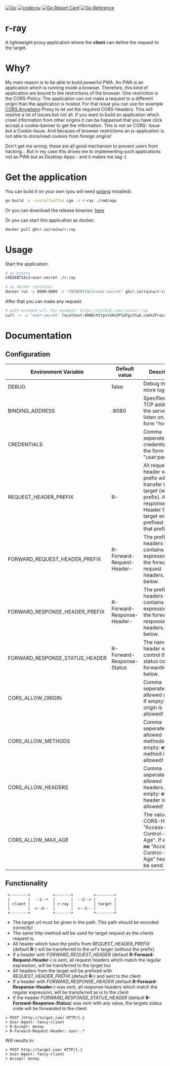 [![Go](https://github.com/rainu/r-ray/actions/workflows/build.yml/badge.svg)](https://github.com/rainu/r-ray/actions/workflows/build.yml)
[![codecov](https://codecov.io/gh/rainu/r-ray/branch/main/graph/badge.svg)](https://codecov.io/gh/rainu/r-ray)
[![Go Report Card](https://goreportcard.com/badge/github.com/rainu/r-ray)](https://goreportcard.com/report/github.com/rainu/r-ray)
[![Go Reference](https://pkg.go.dev/badge/github.com/rainu/r-ray.svg)](https://pkg.go.dev/github.com/rainu/r-ray)

# r-ray

A lightweight proxy application where the **client** can define the request to the target.

# Why?

My main reason is to be able to build powerful PWA. An PWA is an application which is running inside a browser.
Therefore,
this kind of application are bound to the restrictions of the browser. One restriction is the CORS-Policy: The
application
can not make a request to a different origin than the application is hosted. For that issue you can use for example
[CORS Anywhere](https://github.com/Rob--W/cors-anywhere)-Proxy to let set the required CORS-Headers.
This will resolve a lot of issues but not all. If you want to build an application which crawl information from
other origins it can be happened that you have click accept a cookie-banner to get the information. This is not an CORS-
Issue but a Cookie-Issue. And because of browser restrictions an js-application is not able to store/read cookies from
foreign origins!

Don't get me wrong: these are all good mechanism to prevent users from hacking... But in my case this drives me to
implementing
such applications not as PWA but as Desktop-Apps - and it makes me sag :(

# Get the application

You can build it on your own (you will need [golang](https://golang.org/) installed):

```bash
go build -a -installsuffix cgo -o r-ray ./cmd/app
```

Or you can download the release binaries: [here](https://github.com/rainu/r-ray/releases/latest)

Or you can start this application as docker:

```bash
docker pull ghcr.io/rainu/r-ray
```

# Usage

Start the application:

```bash
# as binary
CREDENTIALS=user:secret ./r-ray

# as docker container
docker run -p 8080:8080 -e "CREDENTIALS=user:secret" ghcr.io/rainu/r-ray:main
```

After that you can make any request:

```bash
# path encoded url. For example: https://github.com/rainu/r-ray
curl -v -u "user:secret" localhost:8080/https%3A%2F%2Fgithub.com%2Frainu%2Fr-ray
```

# Documentation

## Configuration

| Environment Variable           | Default value              | Description                                                                                                                                         |                                                                                
|--------------------------------|----------------------------|-----------------------------------------------------------------------------------------------------------------------------------------------------|                                                                                
| DEBUG                          | false                      | Debug mode - more logs                                                                                                                              |                                                                                
| BINDING_ADDRESS                | :8080                      | Specifies the TCP address for the server to listen on, in the form "host:port"                                                                      |                                                                                
| CREDENTIALS                    |                            | Comma seperated list of credentials in the form "user:password"                                                                                     |
| REQUEST_HEADER_PREFIX          | R-                         | All request header with that prefix will be transfer to target (without prefix). All response Header from target will be prefixed with that prefix. |
| FORWARD_REQUEST_HEADER_PREFIX  | R-Forward-Request-Header-  | The prefix of the headers which contains the expression of the forward request headers. See below.                                                  |
| FORWARD_RESPONSE_HEADER_PREFIX | R-Forward-Response-Header- | The prefix of the headers which contains the expression of the forward response headers. See below.                                                 |
| FORWARD_RESPONSE_STATUS_HEADER | R-Forward-Response-Status  | The name of the header which control the status code forwarding. See below.                                                                         |
| CORS_ALLOW_ORIGIN              |                            | Comma seperated list of allowed origins. If empty: **every** origin is allowed!                                                                     |
| CORS_ALLOW_METHODS             |                            | Comma seperated list of allowed methods. If empty: **every** method is allowed!                                                                     |
| CORS_ALLOW_HEADERS             |                            | Comma seperated list of allowed headers. If empty: **every** header is allowed!                                                                     |
| CORS_ALLOW_MAX_AGE             |                            | The value of the CORS-Header "Access-Control-Max-Age". If empty: **no** "Access-Control-Max-Age" header will be send.                               |

## Functionality

```
 +--------+          +-------+         +--------+        
 |        |  --1-->  |       |  --2--> |        |
 | client |          | r-ray |         | target |
 |        |  <--4--  |       |  <--3-- |        |
 +--------+          +-------+         +--------+
```

* The target url must be given in the path. This path should be encoded correctly! 
* The same http-method will be used for target request as the clients request is.
* All header which have the prefix from _REQUEST_HEADER_PREFIX_ (default **R-**) will be transferred to the url's target (without the prefix).
* If a header with _FORWARD_REQUEST_HEADER_ (default **R-Forward-Request-Header-**) is sent, all request headers which match the regular expression, will be transferred to the target too
* All headers from the target will be prefixed with _REQUEST_HEADER_PREFIX_ (default **R-**) and sent to the client
* If a header with _FORWARD_RESPONSE_HEADER_ (default **R-Forward-Response-Header-**) was sent, all response headers which match the regular expression, will be transferred as is to the client
* If the header _FORWARD_RESPONSE_STATUS_HEADER_ (default **R-Forward-Response-Status**) was sent with any value, the targets status code will be forwarded to the client.


```
> POST /http://target.com/ HTTP/1.1
> User-Agent: fancy-client
> R-Accept: money
> R-Forward-Request-Header: user-.*
```

Will results in:
```
> POST http://target.com/ HTTP/1.1
> User-Agent: fancy-client
> Accept: money
```
